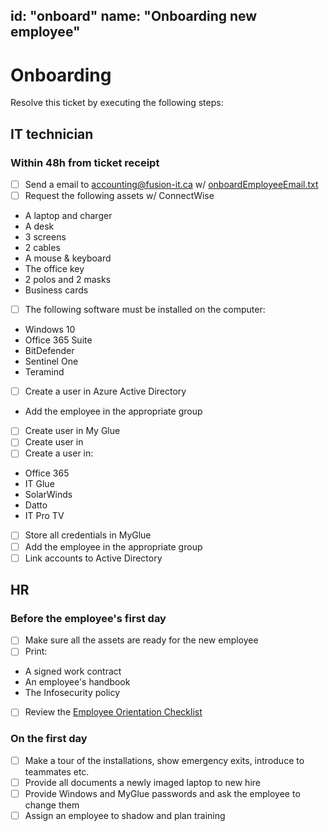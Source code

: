 id: "onboard"
name: "Onboarding new employee"
---
# Onboarding

Resolve this ticket by executing the following steps:

## IT technician

### Within 48h from ticket receipt

- [ ] Send a email to accounting@fusion-it.ca w/ [onboardEmployeeEmail.txt](https://github.com/fusion-it/soc2-compliance/files/5772697/onboardEmployeeEmail.txt)
- [ ] Request the following assets w/ ConnectWise
- A laptop and charger
- A desk
- 3 screens
- 2 cables
- A mouse & keyboard
- The office key
- 2 polos and 2 masks
- Business cards
- [ ] The following software must be installed on the computer:
- Windows 10
- Office 365 Suite
- BitDefender
- Sentinel One
- Teramind
- [ ] Create a user in Azure Active Directory
- Add the employee in the appropriate group
- [ ] Create user in My Glue
- [ ] Create user in 
- [ ] Create a user in:
-  Office 365
-  IT Glue
-  SolarWinds
-  Datto 
- IT Pro TV
- [ ] Store all credentials in MyGlue
- [ ] Add the employee in the appropriate group
- [ ] Link accounts to Active Directory

## HR

### Before the employee's first day

- [ ] Make sure all the assets are ready for the new employee
- [ ] Print:
- A signed work contract
- An employee's handbook
- The Infosecurity policy
- [ ] Review the [Employee Orientation Checklist](https://github.com/fusion-it/soc2-compliance/files/5778261/New_Employee_Orientation_Checklist.pdf)

### On the first day
- [ ] Make a tour of the installations, show emergency exits, introduce to teammates etc.
- [ ] Provide all documents a newly imaged laptop to new hire
- [ ] Provide Windows and MyGlue passwords and ask the employee to change them
- [ ] Assign an employee to shadow and plan training